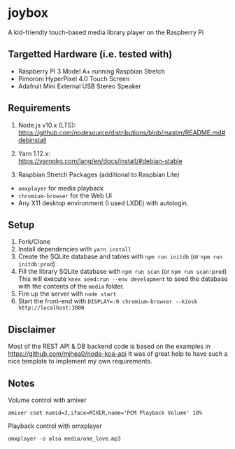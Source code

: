 # joybox
A kid-friendly touch-based media library player on the Raspberry Pi

## Targetted Hardware (i.e. tested with)
* Raspberry Pi 3 Model A+ running Raspbian Stretch
* Pimoroni HyperPixel 4.0 Touch Screen
* Adafruit Mini External USB Stereo Speaker

## Requirements
1. Node.js v10.x (LTS):  
https://github.com/nodesource/distributions/blob/master/README.md#debinstall

2. Yarn 1.12.x:  
https://yarnpkg.com/lang/en/docs/install/#debian-stable

3. Raspbian Stretch Packages (additional to Raspbian Lite)
* `omxplayer` for media playback
* `chromium-browser` for the Web UI
* Any X11 desktop environment (I used LXDE) with autologin.

## Setup
1. Fork/Clone
2. Install dependencies with `yarn install`
3. Create the SQLite database and tables with `npm run initdb` (or `npm run initdb:prod`)
4. Fill the library SQLite database with `npm run scan` (or `npm run scan:prod`)
  This will execute `knex seed:run --env development` to seed the database with the contents of the `media` folder.
5. Fire up the server with `node start`
6. Start the front-end with `DISPLAY=:0 chromium-browser --kiosk http://localhost:3000`

## Disclaimer
Most of the REST API & DB backend code is based on the examples in https://github.com/mjhea0/node-koa-api
It was of great help to have such a nice template to implement my own requirements.

## Notes
Volume control with amixer
```
amixer cset numid=3,iface=MIXER,name='PCM Playback Volume' 10%
```

Playback control with omxplayer
```
omxplayer -o alsa media/one_love.mp3
```

